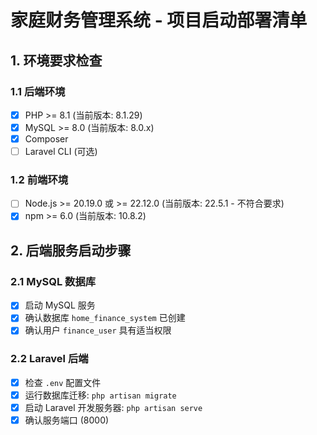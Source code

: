 # 家庭财务管理系统 - 项目启动部署清单

## 1. 环境要求检查

### 1.1 后端环境

- [X]  PHP >= 8.1 (当前版本: 8.1.29)
- [X]  MySQL >= 8.0 (当前版本: 8.0.x)
- [X]  Composer
- [ ]  Laravel CLI (可选)

### 1.2 前端环境

- [ ]  Node.js >= 20.19.0 或 >= 22.12.0 (当前版本: 22.5.1 - 不符合要求)
- [X]  npm >= 6.0 (当前版本: 10.8.2)

## 2. 后端服务启动步骤

### 2.1 MySQL 数据库

- [X]  启动 MySQL 服务
- [X]  确认数据库 `home_finance_system` 已创建
- [X]  确认用户 `finance_user` 具有适当权限

### 2.2 Laravel 后端

- [X]  检查 `.env` 配置文件
- [X]  运行数据库迁移: `php artisan migrate`
- [X]  启动 Laravel 开发服务器: `php artisan serve`
- [X]  确认服务端口 (8000)

## 3. 前端服务启动步骤

### 3.1 依赖安装

- [X]  进入 frontend 目录: `cd frontend`
- [X]  安装依赖: `npm install`
- [X]  确保 `vite-plugin-vue-devtools` 已安装

### 3.2 启动开发服务器

- [X]  启动前端服务: `npm run dev`
- [X]  确认服务端口 (5173)

## 4. 系统验证

### 4.1 API 测试

- [X]  测试用户注册: `curl -X POST http://127.0.0.1:8000/api/register ...`
- [X]  测试用户登录: `curl -X POST http://127.0.0.1:8000/api/login ...`
- [X]  测试账户列表: `curl -X GET http://127.0.0.1:8000/api/accounts ...`

### 4.2 前端访问

- [X]  访问 http://localhost:5173
- [X]  测试用户注册/登录流程
- [X]  验证账户管理功能

## 5. 用户信息

系统中没有预设的管理员账户。用户需要通过前端界面或API注册新账户。

### 5.1 数据库连接信息

- 数据库名称: `home_finance_system`
- 数据库用户: `finance_user`
- 数据库密码: `secure_password`

### 5.2 已存在的测试用户

通过API创建的测试用户:

1. ID: 1, Name: Test User, Email: test@example.com
2. ID: 2, Name: Vue Test User, Email: vue@example.com
3. ID: 3, Name: Test User, Email: test3@example.com

注意：这些用户的密码是在创建时设置的，如test@example.com用户的密码为password123。

## 6. 常见问题及解决方案

### 6.1 端口冲突

- 如果 Laravel 服务不是运行在 8000 端口，需要更新前端代码中的 API_BASE_URL

### 6.2 Node.js 版本问题

- 当前 Node.js 版本 (22.5.1) 不满足 Vite 要求 (需要 20.19+ 或 22.12+)
- 建议升级 Node.js 版本

### 6.3 数据库连接问题

- 检查 `.env` 文件中的数据库配置
- 确保 MySQL 服务正在运行
- 确保数据库用户具有适当权限

## 7. 日常开发命令

### 7.1 后端常用命令

```bash
# 启动 Laravel 开发服务器
cd backend && php artisan serve

# 运行数据库迁移
cd backend && php artisan migrate

# 创建数据库（如果不存在）
cd backend && php artisan mysql:createdb

# 清空并重新运行所有迁移
cd backend && php artisan migrate:fresh

# 运行数据填充
cd backend && php artisan db:seed
```

### 7.2 前端常用命令

```bash
# 安装依赖
cd frontend && npm install

# 启动开发服务器
cd frontend && npm run dev

# 构建生产版本
cd frontend && npm run build
```

测试用户
test@example.com

用户的密码为password123
